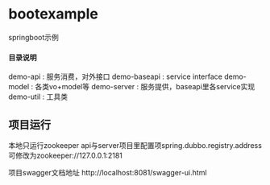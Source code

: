 # bootexample
springboot示例

#### 目录说明
demo-api : 服务消费，对外接口
demo-baseapi : service interface
demo-model : 各类vo+model等
demo-server : 服务提供，baseapi里各service实现
demo-util : 工具类

## 项目运行
本地只运行zookeeper
api与server项目里配置项spring.dubbo.registry.address可修改为zookeeper://127.0.0.1:2181

项目swagger文档地址
http://localhost:8081/swagger-ui.html



